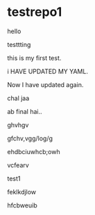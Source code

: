 # testrepo1
hello

testtting

this is my first test.

i HAVE UPDATED MY YAML.


Now I have updated again.

chal jaa

ab final hai..

ghvhgv


gfchv,vgg/log/g


ehdbciuwhcb;owh


vcfearv

test1


feklkdjlow


hfcbweuib